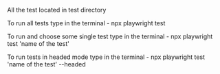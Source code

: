 All the test located in test directory

To run all tests type in the terminal - npx playwright test

To run and choose some single test type in the terminal - npx playwright test 'name of the test'

To run tests in headed mode type in the terminal - npx playwright test 'name of the test' --headed
